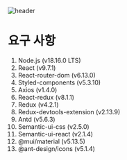 ![header](https://capsule-render.vercel.app/api?type=soft&color=auto&height=50&section=header&text=soti%20page&fontSize=24)

# 요구 사항

1.  Node.js (v18.16.0 LTS)
2.  React (v9.7.1)
3.  React-router-dom (v6.13.0)
4.  Styled-components (v5.3.10)
5.  Axios (v1.4.0)
6.  React-redux (v8.1.1)
7.  Redux (v4.2.1)
8.  Redux-devtools-extension (v2.13.9)
9.  Antd (v5.6.3)
10. Semantic-ui-css (v2.5.0)
11. Semantic-ui-react (v2.1.4)
12. @mui/material (v5.13.5)
13. @ant-design/icons (v5.1.4)